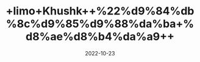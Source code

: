 ---
title: '+limo+Khushk++%22%d9%84%db%8c%d9%85%d9%88%da%ba+%d8%ae%d8%b4%da%a9++'
date: '2022-10-23' 
metatag: '' 
inventory: '0' 
draft: false 
# meta description 
shortDescripton: 'Dried+Lemon%22++Its+use+is+extremely+good+to+cleanse+the+liver+and+flush+out+the+toxins+from+the+body.+Dried+lemon+tea+can+help+you+digest+food+and+to+some+extent+helps+weight'
description: 'Herbs+%d8%ac%da%91%db%8c+%d8%a8%d9%88%d9%b9%db%8c'
longdescription: ''
featured: True
# product Price
price: '50.0'
# Product Short Description
shortDescription: 'Dried+Lemon%22++Its+use+is+extremely+good+to+cleanse+the+liver+and+flush+out+the+toxins+from+the+body.+Dried+lemon+tea+can+help+you+digest+food+and+to+some+extent+helps+weight'
productID: '62A49A0B-9F2A-ED11-9968-005056B3A416'
type: 'products'
category: 'Herbs+%d8%ac%da%91%db%8c+%d8%a8%d9%88%d9%b9%db%8c' 
thumnailproduct: 'https://eraconnect.blob.core.windows.net/product-images/aminsaddiquidawakhana/62A49A0B-9F2A-ED11-9968-005056B3A416.webp' 
images:
  - image: 'https://eraconnect.blob.core.windows.net/product-images/aminsaddiquidawakhana/62A49A0B-9F2A-ED11-9968-005056B3A416.webp'  
Variants:
---